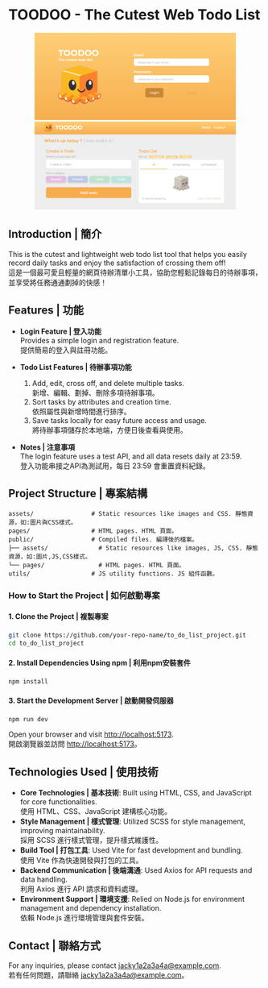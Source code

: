 # TOODOO - The Cutest Web Todo List
<p align="center">
  <img src="https://github.com/jacky1a2a3a4a/TOODOO/blob/main/assets/images/github_cover1.png?raw=true" alt="TOODOO cover1" width="400" />
  <img src="https://github.com/jacky1a2a3a4a/TOODOO/blob/main/assets/images/github_cover2.png?raw=true" alt="TOODOO cover2" width="400" />
</p>

## Introduction | 簡介

This is the cutest and lightweight web todo list tool that helps you easily record daily tasks and enjoy the satisfaction of crossing them off!  
這是一個最可愛且輕量的網頁待辦清單小工具，協助您輕鬆記錄每日的待辦事項，並享受將任務通通劃掉的快感！

## Features | 功能

- **Login Feature | 登入功能**  
  Provides a simple login and registration feature.  
  提供簡易的登入與註冊功能。

- **Todo List Features | 待辦事項功能**
  1. Add, edit, cross off, and delete multiple tasks.  
     新增、編輯、劃掉、刪除多項待辦事項。
  2. Sort tasks by attributes and creation time.  
     依照屬性與新增時間進行排序。
  3. Save tasks locally for easy future access and usage.  
     將待辦事項儲存於本地端，方便日後查看與使用。

- **Notes | 注意事項**  
  The login feature uses a test API, and all data resets daily at 23:59.  
  登入功能串接之API為測試用，每日 23:59 會重置資料紀錄。

## Project Structure | 專案結構

```plaintext
assets/                # Static resources like images and CSS. 靜態資源，如:圖片與CSS樣式。
pages/                 # HTML pages. HTML 頁面。
public/                # Compiled files. 編譯後的檔案。
├── assets/              # Static resources like images, JS, CSS. 靜態資源，如:圖片,JS,CSS樣式。
└── pages/               # HTML pages. HTML 頁面。
utils/                 # JS utility functions. JS 組件函數。
```

### How to Start the Project | 如何啟動專案

#### 1. Clone the Project | 複製專案

```bash
git clone https://github.com/your-repo-name/to_do_list_project.git
cd to_do_list_project
```

#### 2. Install Dependencies Using npm | 利用npm安裝套件

```bash
npm install
```

#### 3. Start the Development Server | 啟動開發伺服器

```bash
npm run dev
```

Open your browser and visit [http://localhost:5173](http://localhost:5173).  
開啟瀏覽器並訪問 [http://localhost:5173](http://localhost:5173)。

## Technologies Used | 使用技術

- **Core Technologies | 基本技術**: Built using HTML, CSS, and JavaScript for core functionalities.  
  使用 HTML、CSS、JavaScript 建構核心功能。
- **Style Management | 樣式管理**: Utilized SCSS for style management, improving maintainability.  
  採用 SCSS 進行樣式管理，提升樣式維護性。
- **Build Tool | 打包工具**: Used Vite for fast development and bundling.  
  使用 Vite 作為快速開發與打包的工具。
- **Backend Communication | 後端溝通**: Used Axios for API requests and data handling.  
  利用 Axios 進行 API 請求和資料處理。
- **Environment Support | 環境支援**: Relied on Node.js for environment management and dependency installation.  
  依賴 Node.js 進行環境管理與套件安裝。

## Contact | 聯絡方式

For any inquiries, please contact [jacky1a2a3a4a@example.com](mailto:jacky1a2a3a4a@example.com).  
若有任何問題，請聯絡 [jacky1a2a3a4a@example.com](mailto:jacky1a2a3a4a@example.com)。




